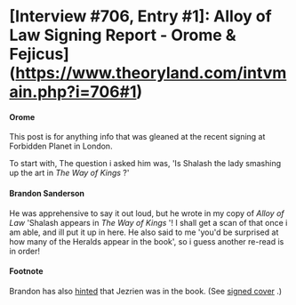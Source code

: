 # [Interview #706, Entry #1]: Alloy of Law Signing Report - Orome & Fejicus](https://www.theoryland.com/intvmain.php?i=706#1)

#### Orome

This post is for anything info that was gleaned at the recent signing at Forbidden Planet in London.

To start with, The question i asked him was, 'Is Shalash the lady smashing up the art in
*The Way of Kings*
?'

#### Brandon Sanderson

He was apprehensive to say it out loud, but he wrote in my copy of
*Alloy of Law*
'Shalash appears in
*The Way of Kings*
'! I shall get a scan of that once i am able, and ill put it up in here. He also said to me 'you'd be surprised at how many of the Heralds appear in the book', so i guess another re-read is in order!

#### Footnote

Brandon has also
[hinted](http://www.theoryland.com/vbulletin/showthread.php?t=4001)
that Jezrien was in the book. (See
[signed cover](http://i70.photobucket.com/albums/i111/Terez27/WOKtitlepage.jpg)
.)

